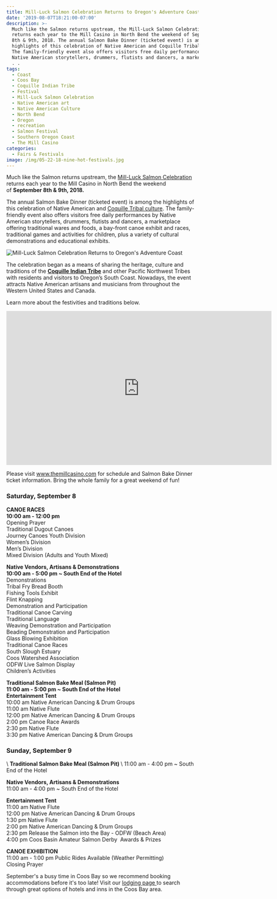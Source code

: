 ```yaml
---
title: Mill-Luck Salmon Celebration Returns to Oregon's Adventure Coast
date: '2019-08-07T18:21:00-07:00'
description: >-
  Much like the Salmon returns upstream, the Mill-Luck Salmon Celebration
  returns each year to the Mill Casino in North Bend the weekend of September
  8th & 9th, 2018. The annual Salmon Bake Dinner (ticketed event) is among the
  highlights of this celebration of Native American and Coquille Tribal culture.
  The family-friendly event also offers visitors free daily performances by
  Native American storytellers, drummers, flutists and dancers, a marketplace .
  . .
tags:
  - Coast
  - Coos Bay
  - Coquille Indian Tribe
  - Festival
  - Mill-Luck Salmon Celebration
  - Native American art
  - Native American Culture
  - North Bend
  - Oregon
  - recreation
  - Salmon Festival
  - Southern Oregon Coast
  - The Mill Casino
categories:
  - Fairs & Festivals
image: /img/05-22-18-nine-hot-festivals.jpg
---
```

Much like the Salmon returns upstream, the <a href="http://www.themillcasino.com/entertainment" target="_blank" rel="noopener noreferrer">Mill-Luck Salmon Celebration</a> returns each year to the Mill Casino in North Bend the weekend of <strong>September 8th &amp; 9th, 2018. </strong>

The annual Salmon Bake Dinner (ticketed event) is among the highlights of this celebration of Native American and <a href="http://www.coquilletribe.org/AboutUs.htm" target="_blank" rel="noopener noreferrer">Coquille Tribal culture</a>. The family-friendly event also offers visitors free daily performances by Native American storytellers, drummers, flutists and dancers, a marketplace offering traditional wares and foods, a bay-front canoe exhibit and races, traditional games and activities for children, plus a variety of cultural demonstrations and educational exhibits.

![Mill-Luck Salmon Celebration Returns to Oregon's Adventure Coast](/img/mill-luck-celebration-boating.jpg)

The celebration began as a means of sharing the heritage, culture and traditions of the <strong><a href="http://www.coquilletribe.org/" target="_blank">Coquille Indian Tribe</a></strong> and other Pacific Northwest Tribes with residents and visitors to Oregon’s South Coast. Nowadays, the event attracts Native American artisans and musicians from throughout the Western United States and Canada.

Learn more about the festivities and traditions below.

<iframe width="695" height="403" src="https://www.youtube.com/embed/dpDb4qL-SfE?rel=0" frameborder="0" allow="autoplay; encrypted-media" allowfullscreen></iframe>

Please visit <a href="http://www.themillcasino.com/entertainment" target="_blank">www.themillcasino.com</a> for schedule and Salmon Bake Dinner ticket information. Bring the whole family for a great weekend of fun!

<h3>Saturday, September 8</h3>

<strong>CANOE RACES </strong>\
<strong>10:00 am - 12:00 pm </strong>\
Opening Prayer\
Traditional Dugout Canoes\
Journey Canoes Youth Division\
Women’s Division\
Men’s Division\
Mixed Division (Adults and Youth Mixed)

<strong>Native Vendors, Artisans & Demonstrations</strong>\
<strong>10:00 am - 5:00 pm ~ South End of the Hotel</strong>\
Demonstrations\
Tribal Fry Bread Booth\
Fishing Tools Exhibit\
Flint Knapping\
Demonstration and Participation\
Traditional Canoe Carving\
Traditional Language\
Weaving Demonstration and Participation\
Beading Demonstration and Participation\
Glass Blowing Exhibition\
Traditional Canoe Races\
South Slough Estuary\
Coos Watershed Association\
ODFW Live Salmon Display\
Children’s Activities

<strong>Traditional Salmon Bake Meal (Salmon Pit)</strong>\
<strong>11:00 am - 5:00 pm ~ South End of the Hotel</strong>\
<strong>Entertainment Tent</strong>\
10:00 am Native American Dancing & Drum Groups\
11:00 am Native Flute\
12:00 pm Native American Dancing & Drum Groups\
2:00 pm Canoe Race Awards\
2:30 pm Native Flute\
3:30 pm Native American Dancing & Drum Groups

<h3>Sunday, September 9</h3>\
<strong>Traditional Salmon Bake Meal (Salmon Pit) </strong>\
11:00 am - 4:00 pm ~ South End of the Hotel

<strong>Native Vendors, Artisans & Demonstrations </strong>\
11:00 am - 4:00 pm ~ South End of the Hotel

<strong>Entertainment Tent</strong>\
11:00 am Native Flute\
12:00 pm Native American Dancing & Drum Groups\
1:30 pm Native Flute\
2:00 pm Native American Dancing &amp; Drum Groups\
2:30 pm Release the Salmon into the Bay - ODFW (Beach Area)\
4:00 pm Coos Basin Amateur Salmon Derby  Awards &amp; Prizes

<strong>CANOE EXHIBITION</strong>\
11:00 am - 1:00 pm Public Rides Available (Weather Permitting)\
Closing Prayer

September's a busy time in Coos Bay so we recommend booking accommodations before it's too late! Visit our <a href="http://oregonsadventurecoast.com/lodging/" target="_blank" rel="noopener noreferrer">lodging page </a>to search through great options of hotels and inns in the Coos Bay area.
